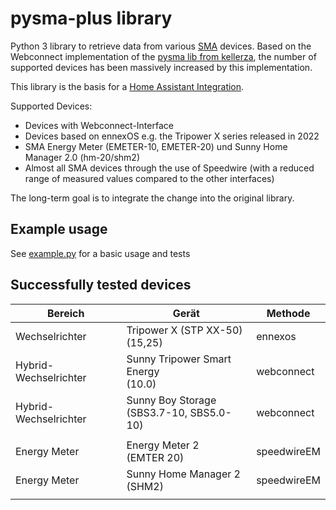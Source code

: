 # pysma-plus library

Python 3 library to retrieve data from various [SMA](https://www.sma.de/) devices.
Based on the Webconnect implementation of the [pysma lib from kellerza](https://github.com/kellerza/pysma), the number of supported devices has been massively increased by this implementation.

This library is the basis for a [Home Assistant Integration](https://github.com/littleyoda/ha-pysmaplus).

Supported Devices:
* Devices with Webconnect-Interface
* Devices based on ennexOS e.g. the Tripower X series released in 2022
* SMA Energy Meter (EMETER-10, EMETER-20) und Sunny Home Manager 2.0 (hm-20/shm2)
* Almost all SMA devices through the use of Speedwire (with a reduced range of measured values compared to the other interfaces)

The long-term goal is to integrate the change into the original library.

## Example usage

See [example.py](./example.py) for a basic usage and tests

## Successfully tested devices

| Bereich | Gerät | Methode |
|--|--|--|
| Wechselrichter | Tripower X (STP XX-50)<br>(15,25) | ennexos |
| Hybrid-Wechselrichter | Sunny Tripower Smart Energy<br>(10.0)  | webconnect |
| Hybrid-Wechselrichter | Sunny Boy Storage<br>(SBS3.7-10, SBS5.0-10) | webconnect |
| | | |
| Energy Meter | Energy Meter 2<br>(EMTER 20) | speedwireEM |
| Energy Meter | Sunny Home Manager 2<br>(SHM2) | speedwireEM |
| | | |
 

